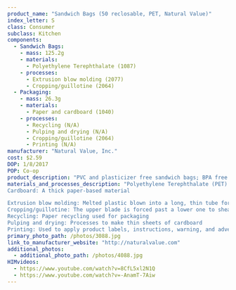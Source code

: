 ```yaml
---
product_name: "Sandwich Bags (50 reclosable, PET, Natural Value)"
index_letter: S
class: Consumer
subclass: Kitchen
components:
  - Sandwich Bags:
    - mass: 125.2g
    - materials:
      - Polyethylene Terephthalate (1087)
    - processes:
      - Extrusion blow molding (2077)
      - Cropping/guillotine (2064)
  - Packaging:
    - mass: 26.3g
    - materials:
      - Paper and cardboard (1040)
    - processes:
      - Recycling (N/A)
      - Pulping and drying (N/A)
      - Cropping/guillotine (2064)
      - Printing (N/A)
manufacturer: "Natural Value, Inc."
cost: $2.59
DOP: 1/8/2017
POP: Co-op
product_description: "PVC and plasticizer free sandwich bags; BPA free resealable bags; Core and boxes made from recycled materials; Kosher certified; Made in the USA"
materials_and_processes_description: "Polyethylene Terephthalate (PET): A plastic resin and a form of polyester
Cardboard: A thick paper-based material

Extrusion blow molding: Melted plastic blown into a long, thin tube for molding
Cropping/guillotine: The upper blade is forced past a lower one to shear sheet material along a straight line
Recycling: Paper recycling used for packaging
Pulping and drying: Processes to make thin sheets of cardboard
Printing: Used to apply product labels, instructions, warning, and advertisements"
primary_photo_path: /photos/3088.jpg
link_to_manufacturer_website: "http://naturalvalue.com"
additional_photos:
  - additional_photo_path: /photos/4088.jpg
HIMvideos:
  - https://www.youtube.com/watch?v=8CfL5xl2N1Q
  - https://www.youtube.com/watch?v=-AnamT-7Aiw
---
```


